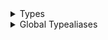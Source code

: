 <details>
<summary>Types</summary>

  - [\_InputChatMessageView](/_InputChatMessageView)
  - [\_InputChatMessageView.Content](/_InputChatMessageView.Content)

</details>

<details>
<summary>Global Typealiases</summary>

  - [InputChatMessageView](/InputChatMessageView)

</details>
